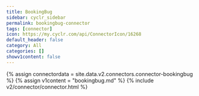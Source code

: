 ```yaml
---
title: BookingBug
sidebar: cyclr_sidebar
permalink: bookingbug-connector
tags: [connector]
icon: https://my.cyclr.com/api/ConnectorIcon/16268
default_header: false
category: All
categories: []
showv1content: false
---
```

{% assign connectordata = site.data.v2.connectors.connector-bookingbug %}
{% assign v1content = "bookingbug.md" %}
{% include v2/connector/connector.html %}	